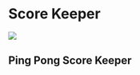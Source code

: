<h1>Score Keeper</h1>
<img src="https://images.unsplash.com/photo-1534158914592-062992fbe900?ixlib=rb-1.2.1&ixid=eyJhcHBfaWQiOjEyMDd9&auto=format&fit=crop&w=3784&q=80">
<h2>Ping Pong Score Keeper</h2>
           
